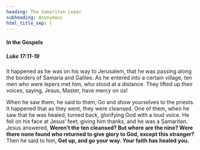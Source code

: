 ```yaml
---
heading: The Samaritan Leper
subheading: Anonymous
html_title_sep: (
---
```



#### In the Gospels

##### Luke 17:11-19

It happened as he was on his way to Jerusalem, that he was passing along the
borders of Samaria and Galilee. As he entered into a certain village, ten men
who were lepers met him, who stood at a distance. They lifted up their voices,
saying, Jesus, Master, have mercy on us!

When he saw them, he said to them, Go and show yourselves to the priests. It
happened that as they went, they were cleansed. One of them, when he saw that
he was healed, turned back, glorifying God with a loud voice. He fell on his
face at Jesus’ feet, giving him thanks, and he was a Samaritan. Jesus answered,
**Weren’t the ten cleansed? But where are the nine? Were there none found who
returned to give glory to God, except this stranger?** Then he said to him,
**Get up, and go your way. Your faith has healed you.**
